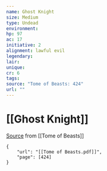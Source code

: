```yaml
---
name: Ghost Knight
size: Medium
type: Undead
environment: 
hp: 97
ac: 17
initiative: 2
alignment: lawful evil
legendary: 
lair: 
unique: 
cr: 6
tags: 
source: "Tome of Beasts: 424"
url: ""
---
```

# [[Ghost Knight]]

[Source](zotero://open-pdf/library/items/ULEQWHJM?page=424) from [[Tome of Beasts]]

```pdf
{
	"url": "[[Tome of Beasts.pdf]]",
	"page": [424]
}
```

